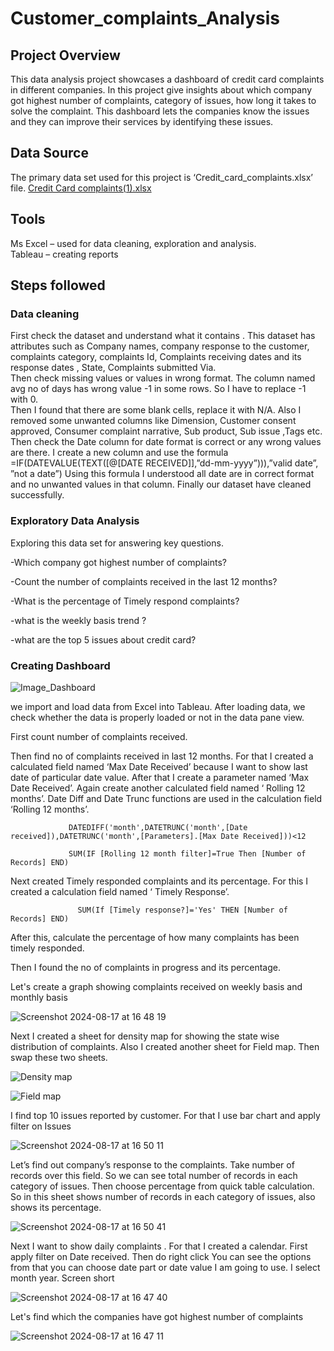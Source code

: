 # Customer_complaints_Analysis

## Project Overview
This data analysis project showcases a dashboard of credit card complaints in different companies. In this project give insights about which company got highest number of complaints, category of issues, how long it takes to solve the complaint. This dashboard lets the companies know the issues and they can improve their services by identifying these issues. 

## Data Source 
The primary data set used for this project is ‘Credit_card_complaints.xlsx’ file.
 [Credit Card complaints(1).xlsx](https://github.com/user-attachments/files/16662945/Credit.Card.complaints.1.xlsx)

## Tools
Ms Excel – used for data cleaning, exploration and analysis.  
Tableau – creating reports 


## Steps followed 

### Data cleaning 

First check the dataset and understand what it contains . This dataset has attributes such as Company names, company response to the customer, complaints category, complaints Id, Complaints receiving dates and its response dates , State, Complaints submitted Via.     
Then check missing values or values in wrong format. The column named avg no of days has wrong value -1 in some rows. So I have to replace -1 with 0.  
Then I found that there are some blank cells, replace it with N/A.
Also I removed some unwanted columns like Dimension, Customer consent approved, Consumer complaint narrative, Sub product, Sub issue ,Tags etc. Then check the Date column for date format is correct or any wrong values are there. I create a new column and use the formula
=IF(DATEVALUE(TEXT([@[DATE RECEIVED]],”dd-mm-yyyy”))),”valid date”, ”not a date”)   Using this formula I understood all date are in correct format and no unwanted values in that column.
Finally our dataset have cleaned successfully. 

### Exploratory Data Analysis 

Exploring this data set for answering key questions. 

-Which company got highest number of complaints?

-Count the number of complaints received in the last 12 months?

-What is the percentage of Timely respond complaints?

-what is the weekly basis trend ?

-what are the top 5 issues about credit card? 

### Creating Dashboard 

![Image_Dashboard](https://github.com/user-attachments/assets/15451654-42e9-4413-ae60-b1af306457d4)


 we import and load data from Excel into Tableau. After loading data, we check whether the data is properly loaded or not in the data pane view.

First count number of complaints received. 


Then find no of complaints received in last 12 months. For that I created a calculated field named ‘Max Date Received’ because I want to show last date of particular date value. After that I create a parameter named ‘Max Date Received’. Again create another calculated field named ‘ Rolling 12 months’. Date Diff and Date Trunc functions are used in the calculation field ‘Rolling 12 months’. 

                 DATEDIFF('month',DATETRUNC('month',[Date received]),DATETRUNC('month',[Parameters].[Max Date Received]))<12

                 SUM(IF [Rolling 12 month filter]=True Then [Number of Records] END)



Next created Timely responded complaints and its percentage. For this I created a calculation field named ‘ Timely Response’. 

                   SUM(If [Timely response?]='Yes' THEN [Number of Records] END)

After this, calculate the percentage of how many complaints has been timely responded.



Then I found the no of complaints in progress and its percentage.



Let's create a graph showing complaints received on weekly basis and monthly basis

![Screenshot 2024-08-17 at 16 48 19](https://github.com/user-attachments/assets/fdb4affe-8243-4589-9a7b-3665a969faf9)



Next I created a sheet for density map for showing the state wise distribution of complaints. Also I created another sheet for Field map. Then swap these two sheets.

![Density map](https://github.com/user-attachments/assets/2838153c-995e-4dab-b5fe-e5f144a188bb)

![Field map](https://github.com/user-attachments/assets/c8ab4b23-87cd-4c41-a775-bc40052a2ce9)



I find top 10 issues reported by customer. For that I use bar chart and apply filter on Issues

![Screenshot 2024-08-17 at 16 50 11](https://github.com/user-attachments/assets/986b63df-ef49-4a33-b522-316dce1fb86e)



Let’s find out company’s response to the complaints. Take number of records over this field. So we can see total number of records in each category of issues. Then choose percentage from quick table calculation. So in this sheet shows number of records in each category of issues, also shows its percentage. 

![Screenshot 2024-08-17 at 16 50 41](https://github.com/user-attachments/assets/1b2fbf05-8c1b-4239-904c-c6988cda8710)



Next I want to show daily complaints . For that I created a calendar. First apply filter on Date received. Then do right click You can see the options from that you can choose date part or date value I am going to use. I select month year.
Screen short


![Screenshot 2024-08-17 at 16 47 40](https://github.com/user-attachments/assets/0942461a-b0ec-437e-8da3-4f47115ef109)



Let's find which the companies have got highest number of complaints


![Screenshot 2024-08-17 at 16 47 11](https://github.com/user-attachments/assets/4a3a727a-42fc-4895-a85b-2a1247644151)





